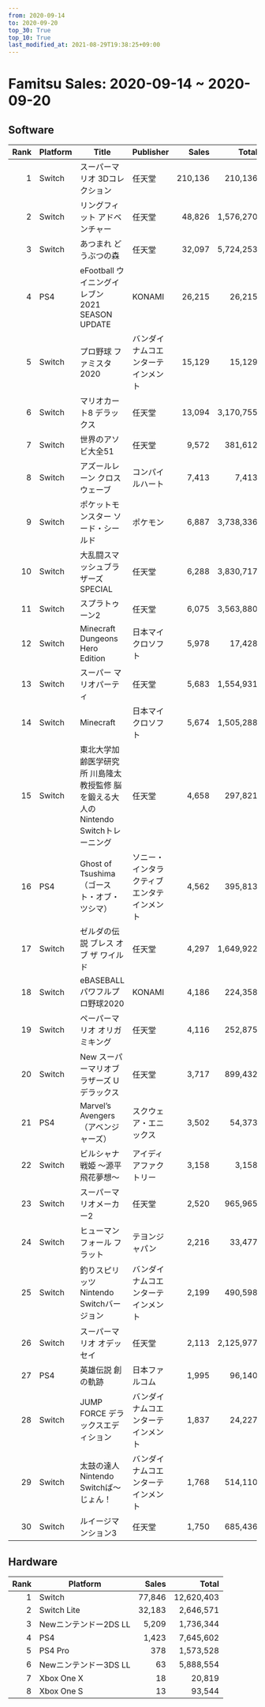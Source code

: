 ```yaml
---
from: 2020-09-14
to: 2020-09-20
top_30: True
top_10: True
last_modified_at: 2021-08-29T19:38:25+09:00
---
```

# Famitsu Sales: 2020-09-14 ~ 2020-09-20
## Software
| Rank | Platform | Title | Publisher | Sales | Total | Rate | New |
| -: | -- | -- | -- | -: | -: | -: | -- |
| 1 | Switch | スーパーマリオ 3Dコレクション | 任天堂 | 210,136 | 210,136 | 60% | **New** |
| 2 | Switch | リングフィット アドベンチャー | 任天堂 | 48,826 | 1,576,270 | 20% |  |
| 3 | Switch | あつまれ どうぶつの森 | 任天堂 | 32,097 | 5,724,253 | 20% |  |
| 4 | PS4 | eFootball ウイニングイレブン 2021 SEASON UPDATE | KONAMI | 26,215 | 26,215 | 60% | **New** |
| 5 | Switch | プロ野球 ファミスタ 2020 | バンダイナムコエンターテインメント | 15,129 | 15,129 | 80% | **New** |
| 6 | Switch | マリオカート8 デラックス | 任天堂 | 13,094 | 3,170,755 | 20% |  |
| 7 | Switch | 世界のアソビ大全51 | 任天堂 | 9,572 | 381,612 | 20% |  |
| 8 | Switch | アズールレーン クロスウェーブ | コンパイルハート | 7,413 | 7,413 | 40% | **New** |
| 9 | Switch | ポケットモンスター ソード・シールド | ポケモン | 6,887 | 3,738,336 | 20% |  |
| 10 | Switch | 大乱闘スマッシュブラザーズ SPECIAL | 任天堂 | 6,288 | 3,830,717 | 20% |  |
| 11 | Switch | スプラトゥーン2 | 任天堂 | 6,075 | 3,563,880 | 20% |  |
| 12 | Switch | Minecraft Dungeons Hero Edition | 日本マイクロソフト | 5,978 | 17,428 | 80% |  |
| 13 | Switch | スーパー マリオパーティ | 任天堂 | 5,683 | 1,554,931 | 20% |  |
| 14 | Switch | Minecraft | 日本マイクロソフト | 5,674 | 1,505,288 | 20% |  |
| 15 | Switch | 東北大学加齢医学研究所 川島隆太教授監修 脳を鍛える大人のNintendo Switchトレーニング | 任天堂 | 4,658 | 297,821 | 20% |  |
| 16 | PS4 | Ghost of Tsushima（ゴースト・オブ・ツシマ） | ソニー・インタラクティブエンタテインメント | 4,562 | 395,813 | 20% |  |
| 17 | Switch | ゼルダの伝説 ブレス オブ ザ ワイルド | 任天堂 | 4,297 | 1,649,922 | 20% |  |
| 18 | Switch | eBASEBALLパワフルプロ野球2020 | KONAMI | 4,186 | 224,358 | 20% |  |
| 19 | Switch | ペーパーマリオ オリガミキング | 任天堂 | 4,116 | 252,875 | 20% |  |
| 20 | Switch | New スーパーマリオブラザーズ U デラックス | 任天堂 | 3,717 | 899,432 | 20% |  |
| 21 | PS4 | Marvel’s Avengers（アベンジャーズ） | スクウェア・エニックス | 3,502 | 54,373 | 60% |  |
| 22 | Switch | ビルシャナ戦姫 〜源平飛花夢想〜 | アイディアファクトリー | 3,158 | 3,158 | 20% | **New** |
| 23 | Switch | スーパーマリオメーカー2 | 任天堂 | 2,520 | 965,965 | 20% |  |
| 24 | Switch | ヒューマン フォール フラット | テヨンジャパン | 2,216 | 33,477 | 40% |  |
| 25 | Switch | 釣りスピリッツ Nintendo Switchバージョン | バンダイナムコエンターテインメント | 2,199 | 490,598 | 20% |  |
| 26 | Switch | スーパーマリオ オデッセイ | 任天堂 | 2,113 | 2,125,977 | 20% |  |
| 27 | PS4 | 英雄伝説 創の軌跡 | 日本ファルコム | 1,995 | 96,140 | 20% |  |
| 28 | Switch | JUMP FORCE デラックスエディション | バンダイナムコエンターテインメント | 1,837 | 24,227 | 40% |  |
| 29 | Switch | 太鼓の達人 Nintendo Switchば〜じょん！ | バンダイナムコエンターテインメント | 1,768 | 514,110 | 20% |  |
| 30 | Switch | ルイージマンション3 | 任天堂 | 1,750 | 685,436 | 20% |  |

## Hardware
| Rank | Platform | Sales | Total |
| -: | -- | -: | -: |
| 1 | Switch | 77,846 | 12,620,403 |
| 2 | Switch Lite | 32,183 | 2,646,571 |
| 3 | Newニンテンドー2DS LL | 5,209 | 1,736,344 |
| 4 | PS4 | 1,423 | 7,645,602 |
| 5 | PS4 Pro | 378 | 1,573,528 |
| 6 | Newニンテンドー3DS LL | 63 | 5,888,554 |
| 7 | Xbox One X | 18 | 20,819 |
| 8 | Xbox One S | 13 | 93,544 |